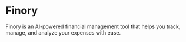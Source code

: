 # Finory

Finory is an AI-powered financial management tool that helps you track, manage, and analyze your expenses with ease.
